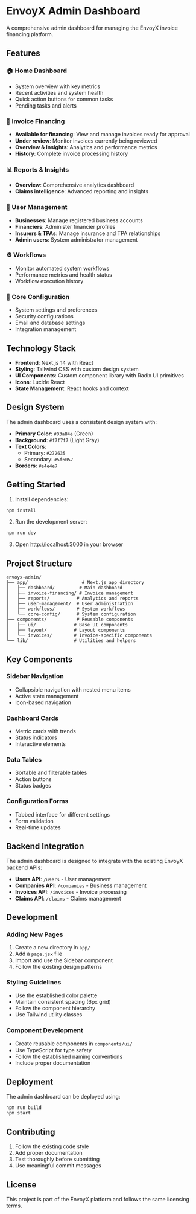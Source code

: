 # EnvoyX Admin Dashboard

A comprehensive admin dashboard for managing the EnvoyX invoice financing platform.

## Features

### 🏠 Home Dashboard
- System overview with key metrics
- Recent activities and system health
- Quick action buttons for common tasks
- Pending tasks and alerts

### 📄 Invoice Financing
- **Available for financing**: View and manage invoices ready for approval
- **Under review**: Monitor invoices currently being reviewed
- **Overview & Insights**: Analytics and performance metrics
- **History**: Complete invoice processing history

### 📊 Reports & Insights
- **Overview**: Comprehensive analytics dashboard
- **Claims intelligence**: Advanced reporting and insights

### 👥 User Management
- **Businesses**: Manage registered business accounts
- **Financiers**: Administer financier profiles
- **Insurers & TPAs**: Manage insurance and TPA relationships
- **Admin users**: System administrator management

### ⚙️ Workflows
- Monitor automated system workflows
- Performance metrics and health status
- Workflow execution history

### 🔧 Core Configuration
- System settings and preferences
- Security configurations
- Email and database settings
- Integration management

## Technology Stack

- **Frontend**: Next.js 14 with React
- **Styling**: Tailwind CSS with custom design system
- **UI Components**: Custom component library with Radix UI primitives
- **Icons**: Lucide React
- **State Management**: React hooks and context

## Design System

The admin dashboard uses a consistent design system with:

- **Primary Color**: `#03a84e` (Green)
- **Background**: `#f7f7f7` (Light Gray)
- **Text Colors**: 
  - Primary: `#272635`
  - Secondary: `#5f6057`
- **Borders**: `#e4e4e7`

## Getting Started

1. Install dependencies:
```bash
npm install
```

2. Run the development server:
```bash
npm run dev
```

3. Open [http://localhost:3000](http://localhost:3000) in your browser

## Project Structure

```
envoyx-admin/
├── app/                    # Next.js app directory
│   ├── dashboard/         # Main dashboard
│   ├── invoice-financing/ # Invoice management
│   ├── reports/          # Analytics and reports
│   ├── user-management/  # User administration
│   ├── workflows/        # System workflows
│   └── core-config/      # System configuration
├── components/           # Reusable components
│   ├── ui/              # Base UI components
│   ├── layout/          # Layout components
│   └── invoices/        # Invoice-specific components
└── lib/                 # Utilities and helpers
```

## Key Components

### Sidebar Navigation
- Collapsible navigation with nested menu items
- Active state management
- Icon-based navigation

### Dashboard Cards
- Metric cards with trends
- Status indicators
- Interactive elements

### Data Tables
- Sortable and filterable tables
- Action buttons
- Status badges

### Configuration Forms
- Tabbed interface for different settings
- Form validation
- Real-time updates

## Backend Integration

The admin dashboard is designed to integrate with the existing EnvoyX backend APIs:

- **Users API**: `/users` - User management
- **Companies API**: `/companies` - Business management
- **Invoices API**: `/invoices` - Invoice processing
- **Claims API**: `/claims` - Claims management

## Development

### Adding New Pages
1. Create a new directory in `app/`
2. Add a `page.jsx` file
3. Import and use the Sidebar component
4. Follow the existing design patterns

### Styling Guidelines
- Use the established color palette
- Maintain consistent spacing (6px grid)
- Follow the component hierarchy
- Use Tailwind utility classes

### Component Development
- Create reusable components in `components/ui/`
- Use TypeScript for type safety
- Follow the established naming conventions
- Include proper documentation

## Deployment

The admin dashboard can be deployed using:

```bash
npm run build
npm start
```

## Contributing

1. Follow the existing code style
2. Add proper documentation
3. Test thoroughly before submitting
4. Use meaningful commit messages

## License

This project is part of the EnvoyX platform and follows the same licensing terms.
